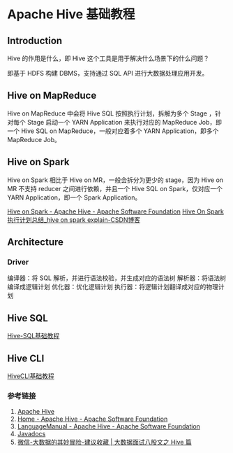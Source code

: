 # Apache Hive 基础教程

## Introduction

Hive 的作用是什么，即 Hive 这个工具是用于解决什么场景下的什么问题？

即基于 HDFS 构建 DBMS，支持通过 SQL API 进行大数据处理应用开发。

## Hive on MapReduce

Hive on MapReduce 中会将 Hive SQL 按照执行计划，拆解为多个 Stage ，针对每个 Stage 启动一个 YARN Application 来执行对应的 MapReduce Job，即一个 Hive SQL on MapReduce，一般对应着多个 YARN Application，即多个 MapReduce Job。

## Hive on Spark

Hive on Spark 相比于 Hive on MR，一般会拆分为更少的 stage，因为 Hive on MR 不支持 reducer 之间进行依赖，并且一个 Hive SQL on Spark，仅对应一个 YARN Application，即一个 Spark Application。

[Hive on Spark - Apache Hive - Apache Software Foundation](https://cwiki.apache.org/confluence/display/Hive/Hive+on+Spark)
[Hive On Spark执行计划总结\_hive on spark explain-CSDN博客](https://blog.csdn.net/jiangshouzhuang/article/details/52052398)

## Architecture

### Driver

编译器：将 SQL 解析，并进行语法校验，并生成对应的语法树
解析器：将语法树编译成逻辑计划
优化器：优化逻辑计划
执行器：将逻辑计划翻译成对应的物理计划

## Hive SQL

[Hive-SQL基础教程](work/component/Big-Data/Apache-Hive/development/Hive-SQL基础教程.md)

## Hive CLI

[HiveCLI基础教程](work/component/Big-Data/Apache-Hive/CLI/HiveCLI基础教程.md)

### 参考链接
1. [Apache Hive](https://hive.apache.org/)
2. [Home - Apache Hive - Apache Software Foundation](https://cwiki.apache.org/confluence/display/Hive/)
3. [LanguageManual - Apache Hive - Apache Software Foundation](https://cwiki.apache.org/confluence/display/Hive/LanguageManual)
4. [Javadocs](https://hive.apache.org/docs/javadocs/)
5. [微信-大数据的其妙冒险-建议收藏 | 大数据面试八股文之 Hive 篇](https://mp.weixin.qq.com/s/1IxDbMs1dSY0zMVveYDxRQ)